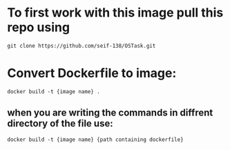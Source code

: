 # To first work with this image pull this repo using 
`git clone https://github.com/seif-138/OSTask.git`

# Convert Dockerfile to image:
`docker build -t {image name} .`

## when you are writing the commands in diffrent directory of the file use:
`docker build -t {image name} {path containing dockerfile}`
